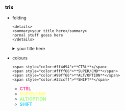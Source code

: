 ### trix
- folding
    ```
    <details>
    <summary>your title here</summary>
    normal stuff goess here
    </details>
    ```
    <details>
    <summary>your title here</summary>
    normal stuff goess here
    </details>


- colours
    ```
    <span style="color:#ff4d94">**CTRL**</span>
    <span style="color:#ffff66">**SUPER/CMD**</span>
    <span style="color:#99ff66">**ALT/OPTION**</span>
    <span style="color:#33ccff">**SHIFT**</span>
    ```
    - <span style="color:#ff4d94">**CTRL**</span>
    - <span style="color:#ffff66">**SUPER/CMD**</span>
    - <span style="color:#99ff66">**ALT/OPTION**</span>
    - <span style="color:#33ccff">**SHIFT**</span>
